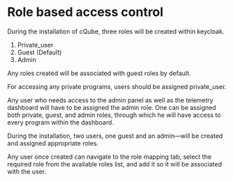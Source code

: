 # Role based access control

During the installation of cQube, three roles will be created within keycloak.

1. Private\_user
2. Guest (Default)
3. Admin

Any roles created will be associated with guest roles by default.

For accessing any private programs, users should be assigned private\_user.

Any user who needs access to the admin panel as well as the telemetry dashboard will have to be assigned the admin role. One can be assigned both private, guest, and admin roles, through which he will have access to every program within the dashboard.

During the installation, two users, one guest and an admin—will be created and assigned appropriate roles.

Any user once created can navigate to the role mapping tab, select the required role from the available roles list, and add it so it will be associated with the user.

<figure><img src="https://lh4.googleusercontent.com/z6XCSisn1IjfNV-gQVBvibYXT9J57LZV5uxR0hnXUq0P3liNkSBGyqRLIKNbGdILjyRZgysInmEOTcfit828tHlaM1S9NGk2BCryoYuOYkrHcMD7AUFKlAjhfwqGRZ-P8RccRTNVLT2UIkiccVH4_Y4" alt=""><figcaption></figcaption></figure>

<figure><img src="https://lh5.googleusercontent.com/Z_04Kpe_VxOkA_jMkyaQuhSWnN1K3b3L85jDKFn3Orwx7P8MAcAxC6psEaFTCYuzsUBkq21y1WR0k8SadivE1cIB6UFNZ7CgNZ7DRNFS3ASK8QdIL81de8Rlr-ShZqjuA2Tp6qYEW6J8KuvuLJz_xYk" alt=""><figcaption></figcaption></figure>
